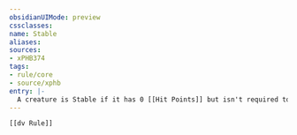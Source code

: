 ```yaml
---
obsidianUIMode: preview
cssclasses:
name: Stable
aliases:
sources:
- xPHB374
tags:
- rule/core
- source/xphb
entry: |-
  A creature is Stable if it has 0 [[Hit Points]] but isn't required to make [[death saving throw|Death Saving Throws]].
---
```


```meta-bind-embed
[[dv Rule]]
```
